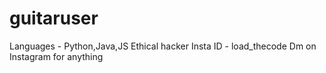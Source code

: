 # guitaruser
Languages - Python,Java,JS
Ethical hacker
Insta ID - load_thecode
Dm on Instagram for anything

